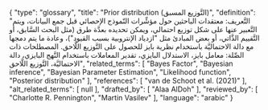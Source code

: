 {
    "type": "glossary",
    "title": "Prior distribution (التَّوزيع المسبق)",
    "definition": "التَّعريف: معتقدات الباحثين حول مؤشِّرات النّموذج الإحصائي قبل جمع البيانات، ويتم التَّعبير عنها على شكل توزيع احتمالي، ويمكن تحديده بعدَّة طرق (مثل البحث السَّابق، أو التَّقييم الذَّاتي، أو بعض المبادئ مثل \"ازدياد الإنتروبية بسبب القيود\")، وعادة ما يتم دمجها مع دالة الاحتماليَّة باستخدام نظرية بايز للحصول على التَّوزيع اللَّاحق.  المصطلحات ذات الصِّلة: معامل بايز، الاستدلال البايزي، تقدير المعاملات باستخدام النَّهج البايزي، دالة الاحتماليَّة، التَّوزيع اللَّاحق",
    "related_terms": [
        "Bayes Factor",
        "Bayesian inference",
        "Bayesian Parameter Estimation",
        "Likelihood function",
        "Posterior distribution"
    ],
    "references": [
        "van de Schoot et al. (2021)"
    ],
    "alt_related_terms": [
        null
    ],
    "drafted_by": [
        "Alaa AlDoh"
    ],
    "reviewed_by": [
        "Charlotte R. Pennington",
        "Martin Vasilev"
    ],
    "language": "arabic"
}